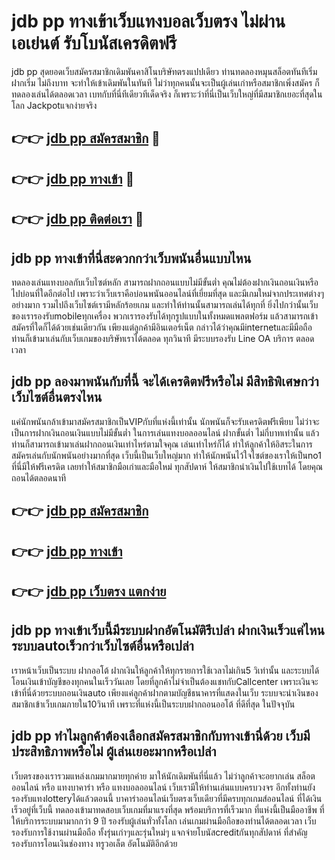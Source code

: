 # jdb pp ทางเข้าเว็บแทงบอลเว็บตรง ไม่ผ่านเอเย่นต์ รับโบนัสเครดิตฟรี

jdb pp สุดยอดเว็บสมัครสมาชิกเดิมพันคาสิโนบริษัทตรงแปปเดียว ท่านทดลองหมุนสล็อตทันทีเริ่มฝากเริ่ม ไม่ถึงบาท จะทำให้เข้าเดิมพันในทันที ไม่ว่าทุกคนนั้นจะเป็นผู้เล่นเก่าหรือสมาชิกเพิ่งสมัคร ก็ทดลองเล่นได้ตลอดเวลา เบทกับที่นี่ทีเดียวทีเด็ดจริง ก็เพราะว่าที่นี่เป็นเว็บใหญ่ที่มีสมาชิกเยอะที่สุดในโลก Jackpotแจกง่ายจริง

## 👉👉 [jdb pp สมัครสมาชิก](https://bit.ly/3Ckzg5n) 🎰
## 👉👉 [jdb pp ทางเข้า](https://bit.ly/3Ckzg5n) 🎰
## 👉👉 [jdb pp ติดต่อเรา](https://bit.ly/3Ckzg5n) 🎰

## jdb pp ทางเข้าที่นี่สะดวกกว่าเว็บพนันอื่นแบบไหน
ทดลองเล่นแทงบอลกับเว็บไซต์หลัก สามารถฝากถอนแบบไม่มีขั้นต่ำ คุณไม่ต้องฝากเงินถอนเงินหรือไปบ่อนที่ใดอีกต่อไป เพราะว่าเว็บเราคือบ่อนพนันออนไลน์ที่เยี่ยมที่สุด และมีเกมใหม่จากประเทศต่างๆอย่างมาก รวมไปถึงเว็บไซต์เรามีหลักร้อยเกม และทำให้ท่านนั้นสามารถเล่นได้ทุกที่ ยิ่งไปกว่านั้นเว็บของเรารองรับmobileทุกเครื่อง พวกเรารองรับได้ทุกรูปแบบในทั้งหมดแพลตฟอร์ม แล้วสามารถเข้าสมัครที่ใดก็ได้ด้วยเช่นเดียวกัน เพียงแต่ลูกค้ามีอินเตอร์เน็ต กล่าวได้ว่าคุณมีinternetและมีมือถือ ท่านก็เข้ามาเล่นกับเว็บเกมของบริษัทเราได้ตลอด ทุกวินาที มีระบบรองรับ Line OA บริการ ตลอดเวลา

## jdb pp ลองมาพนันกับที่นี้ จะได้เครดิตฟรีหรือไม่ มีสิทธิพิเศษกว่าเว็บไซต์อื่นตรงไหน
แค่นักพนันกล้าเข้ามาสมัครสมาชิกเป็นVIPกับที่แห่งนี้เท่านั้น นักพนันก็จะรับเครดิตฟรีเพียบ ไม่ว่าจะเป็นการฝากเงินถอนเงินแบบไม่มีขั้นต่ำ ในการเล่นแทงบอลออนไลน์ ฝากขั้นต่ำ ไม่กี่บาทเท่านั้น แล้วท่านก็สามารถเข้ามาเล่นฝากถอนเงินเท่าไหร่ตามใจคุณ เล่นเท่าไหร่ก็ได้ ทำให้ลูกค้าให้อิสระในการสมัครเล่นกับนักพนันอย่างมากที่สุด เว็บนี้เป็นเว็บใหญ่มาก ทำให้นักพนันไว้ใจไซต์ของเราให้เป็นno1 ที่นี่มีให้ฟรีเครดิต เลยทำให้สมาชิกมือเก่าและมือใหม่ ทุกสัปดาห์ ให้สมาชิกนำเงินไปใช้เบทได้ โดยคุณถอนได้ตลอดนาที

## 👉👉 [jdb pp สมัครสมาชิก](https://bit.ly/3Ckzg5n)
## 👉👉 [jdb pp ทางเข้า](https://bit.ly/3Ckzg5n)
## 👉👉 [jdb pp เว็บตรง แตกง่าย](https://bit.ly/3Ckzg5n)

## jdb pp ทางเข้าเว็บนี้มีระบบฝากอัตโนมัติรึเปล่า ฝากเงินเร็วแค่ไหน ระบบautoเร็วกว่าเว็บไซต์อื่นหรือเปล่า
เราหน้าเว็บเป็นระบบ ฝากออโต้ ฝากเงินให้ลูกค้าให้ทุกรายการใช้เวลาไม่เกิน5 วิเท่านั้น และระบบได้โอนเงินเข้าบัญชีของทุกคนในเร็ววันเลย โดยที่ลูกค้าไม่จำเป็นต้องแชทกับCallcenter เพราะเงินจะเข้าที่นี่ด้วยระบบถอนเงินauto เพียงแค่ลูกค้าฝากตามบัญชีธนาคารที่แสดงในเว็บ ระบบจะนำเงินของสมาชิกเข้าเว็บเกมภายใน10วินาที เพราะที่แห่งนี้เป็นระบบฝากถอนออโต้ ที่ดีที่สุด ในปัจจุบัน

## jdb pp ทำไมลูกค้าต้องเลือกสมัครสมาชิกกับทางเข้านี่ด้วย เว็บมีประสิทธิภาพหรือไม่ ผู้เล่นเยอะมากหรือเปล่า
เว็บตรงของเรารวมแหล่งเกมมากมายทุกค่าย มาให้นักเดิมพันที่นี่แล้ว ไม่ว่าลูกค้าจะอยากเล่น สล็อตออนไลน์ หรือ แทงบาคาร่า หรือ แทงบอลออนไลน์ เว็บเรามีให้ท่านเล่นแบบครบวงจร อีกทั้งท่านยังรองรับแทงlotteryได้แล้วตอนนี้ บาคาร่าออนไลน์เว็บตรงเว็บเดียวที่มีครบทุกเกมส์ออนไลน์ ที่ได้เงินเร็วอยู่ที่เว็บนี้ ทดลองเข้ามาทดสอบเว็บเกมที่มาแรงที่สุด พร้อมบริการที่เร็วมาก ที่แห่งนี้เป็นมืออาชีพ ที่ให้บริการระบบมามากกว่า 9 ปี รองรับผู้เล่นทั่วทั้งโลก เล่นเกมผ่านมือถือของท่านได้ตลอดเวลา เว็บรองรับการใช้งานผ่านมือถือ ทั้งรุ่นเก่าๆและรุ่นใหม่ๆ แจกจ่ายโบนัสcreditกันทุกสัปดาห์ ที่สำคัญรองรับการโอนเงินช่องทาง ทรูวอเล็ต อัตโนมัติอีกด้วย
